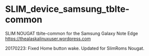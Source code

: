 # SLIM_device_samsung_tblte-common
SLIM NOUGAT tblte-common for the Samsung Galaxy Note Edge https://thealaskalinuxuser.wordpress.com

20170223:
Fixed Home button wake.
Updated for SlimRoms Nougat.
